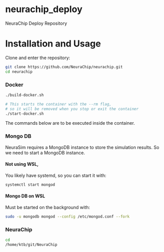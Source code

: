# neurachip_deploy
NeuraChip Deploy Repository

# Installation and Usage

Clone and enter the repository:

```bash
git clone https://github.com/NeuraChip/neurachip.git
cd neurachip
```

### Docker

```bash
./build-docker.sh
```

```bash
# This starts the container with the --rm flag, 
# so it will be removed when you stop or exit the container
./start-docker.sh
```

The commands below are to be executed inside the container.

### Mongo DB

NeuraSim requires a MongoDB instance to store the simulation results.
So we need to start a MongoDB instance.

#### Not using WSL, 

You likely have systemd, so you can start it with:

```bash
systemctl start mongod
```

#### Mongo DB on WSL

Must be started on the background with:

```bash
sudo -u mongodb mongod --config /etc/mongod.conf --fork
```

### NeuraChip

```bash
cd
/home/ktb/git/NeuraChip